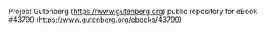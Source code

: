 Project Gutenberg (https://www.gutenberg.org) public repository for eBook #43799 (https://www.gutenberg.org/ebooks/43799)
